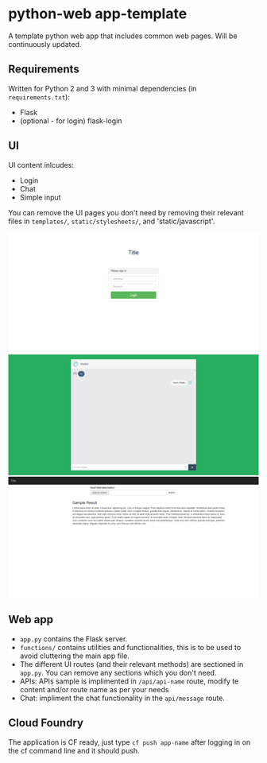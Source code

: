 # python-web app-template
A template python web app that includes common web pages. Will be continuously updated.

## Requirements

Written for Python 2 and 3 with minimal dependencies (in `requirements.txt`):

* Flask
* (optional - for login) flask-login

## UI

UI content inlcudes:

 * Login
 * Chat
 * Simple input
 
You can remove the UI pages you don't need by removing their relevant files in `templates/`, `static/stylesheets/`, and 'static/javascript'. 

![login](images/login.png)
![chat](images/chat.png)
![simple](images/simple_input.png)

## Web app

* `app.py` contains the Flask server.
* `functions/` contains utilities and functionalities, this is to be used to avoid cluttering the main app file. 
* The different UI routes (and their relevant methods) are sectioned in `app.py`. You can remove any sections which you don't need.
* APIs: APIs sample is implimented in `/api/api-name` route, modify te content and/or route name as per your needs
* Chat: impliment the chat functionality in the `api/message` route.

## Cloud Foundry

The application is CF ready, just type `cf push app-name` after logging in on the cf command line and it should push. 

